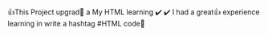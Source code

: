 👍This Project upgrad🎉 a My HTML learning ✔️
✔️ I had a great👍 experience learning in write a hashtag #HTML code🎉
